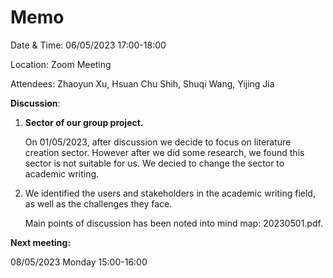 # Memo

Date & Time: 06/05/2023 17:00-18:00

Location: Zoom Meeting

Attendees: Zhaoyun Xu, Hsuan Chu Shih, Shuqi Wang, Yijing Jia



**Discussion**:

1. **Sector of our group project.**

   On 01/05/2023, after discussion we decide to focus on literature creation sector. However after we did some research, we found this sector is not suitable for us. We decied to change the sector to academic writing.

2. We identified the users and stakeholders in the academic writing field, as well as the challenges they face.

   Main points of discussion has been noted into mind map: 20230501.pdf.



**Next meeting:**

08/05/2023 Monday 15:00-16:00